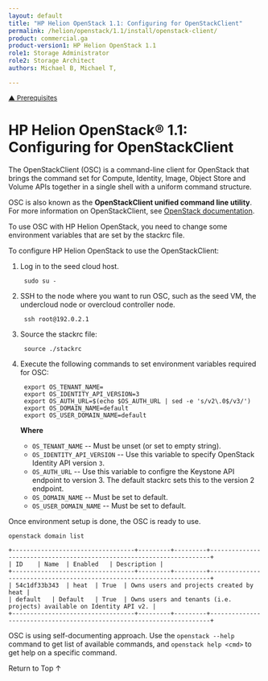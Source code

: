 ```yaml
---
layout: default
title: "HP Helion OpenStack 1.1: Configuring for OpenStackClient"
permalink: /helion/openstack/1.1/install/openstack-client/
product: commercial.ga
product-version1: HP Helion OpenStack 1.1
role1: Storage Administrator
role2: Storage Architect
authors: Michael B, Michael T,

---
```

<!--UNDER REVISION-->


<script>

function PageRefresh {
onLoad="window.refresh"
}

PageRefresh();

</script>


<p style="font-size: small;"> <a href="/helion/openstack/1.1/install/prereqs/#ldap">&#9650; Prerequisites</a> </p> 


# HP Helion OpenStack&#174; 1.1: Configuring for OpenStackClient

The OpenStackClient (OSC) is a command-line client for OpenStack that brings the command set for Compute, Identity, Image, Object Store and Volume APIs together in a single shell with a uniform command structure.

OSC is also known as the **OpenStackClient unified command line utility**. For more information on OpenStackClient, see [OpenStack documentation](http://docs.openstack.org/developer/python-openstackclient/).

To use OSC with HP Helion OpenStack, you need to change some environment variables that are set by the stackrc file. 

To configure HP Helion OpenStack to use the OpenStackClient:

1. Log in to the seed cloud host.

		sudo su -

2. SSH to the node where you want to run OSC, such as the seed VM, the undercloud node or overcloud controller node.

		ssh root@192.0.2.1 

3. Source the stackrc file:

		source ./stackrc

3. Execute the following commands to set environment variables required for OSC:

		export OS_TENANT_NAME=
		export OS_IDENTITY_API_VERSION=3
		export OS_AUTH_URL=$(echo $OS_AUTH_URL | sed -e 's/v2\.0$/v3/')
		export OS_DOMAIN_NAME=default
		export OS_USER_DOMAIN_NAME=default

	**Where**

	* `OS_TENANT_NAME` -- Must be unset (or set to empty string).
	* `OS_IDENTITY_API_VERSION` -- Use this variable to specify OpenStack Identity API version `3`.
	* `OS_AUTH_URL` -- Use this variable to configre the Keystone API endpoint to version 3. The default stackrc sets this to the version 2 endpoint.
	* `OS_DOMAIN_NAME` -- Must be set to default. 
	* `OS_USER_DOMAIN_NAME` -- Must be set to default.

Once environment setup is done, the OSC is ready to use.

	openstack domain list

	+----------------------------------+---------+---------+----------------------------------------------------------------------+
	| ID	| Name	| Enabled	| Description |
	+----------------------------------+---------+---------+----------------------------------------------------------------------+
	| 54c1df33b343 	| heat	| True	| Owns users and projects created by heat |
	| default	| Default	| True	| Owns users and tenants (i.e. projects) available on Identity API v2. |
	+----------------------------------+---------+---------+----------------------------------------------------------------------+

OSC is using self-documenting approach. Use the `openstack --help` command to get list of available commands, and `openstack help <cmd>` to get help on a specific command.

<a href="#top" style="padding:14px 0px 14px 0px; text-decoration: none;"> Return to Top &#8593;</a>
